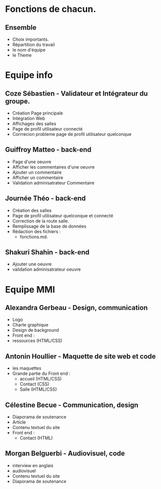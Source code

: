 # Fonctions de chacun.

## Ensemble
- Choix importants.
- Répartition du travail
- le nom d'équipe 
- le Theme

# Equipe info

## Coze Sébastien -  Validateur et Intégrateur du groupe.
- Création Page principale
- Intégration Web
- Affichages des salles
- Page de profil utilisateur connecté
- Corrrecion probleme page de profil utilisateur quelconque


## Guiffroy Matteo - back-end 
- Page d'une oeuvre
- Afficher les commentaires d'une oeuvre 
- Ajouter un commentaire 
- Afficher un commentaire 
- Validation adminisatrateur Commentaire

## Journée Théo - back-end
- Création des salles
- Page de profil utilisateur quelconque et connecté
- Correction de la route salle.
- Remplissage de la base de données 
- Rédaction des fichiers :
  - fonctions.md.

## Shakuri Shahin - back-end
- Ajouter une oeuvre 
- validation adminisatrateur oeuvre

# Equipe MMI

## Alexandra Gerbeau - Design, communication
- Logo
- Charte graphique
- Design de background
- Front end :
- ressources (HTML/CSS)

## Antonin Houllier - Maquette de site web et code
- les maquettes 
- Grande partie du Front end :
  - accueil (HTML/CSS)
  - Contact (CSS)
  - Salle (HTML/CSS)

## Célestine Becue - Communication, design
- Diaporama de soutenance 
- Article 
- Contenu textuel du site 
- Front end :
  - Contact (HTML)

## Morgan Belguerbi  - Audiovisuel, code
- interview en anglais
- audiovisuel  
- Contenu textuel du site 
- Diaporama de soutenance 
